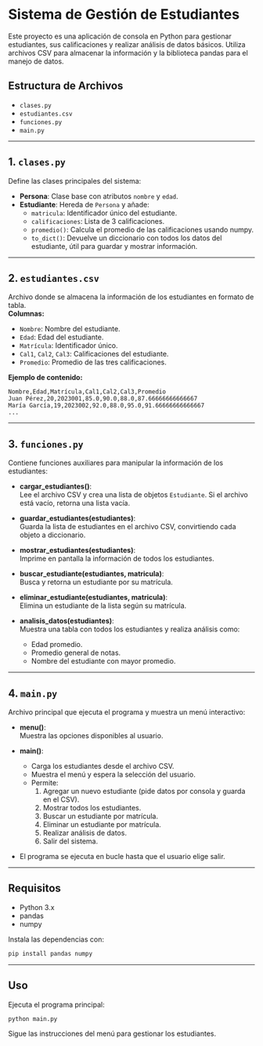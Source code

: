 # Sistema de Gestión de Estudiantes

Este proyecto es una aplicación de consola en Python para gestionar estudiantes, sus calificaciones y realizar análisis de datos básicos. Utiliza archivos CSV para almacenar la información y la biblioteca pandas para el manejo de datos.

## Estructura de Archivos

- `clases.py`
- `estudiantes.csv`
- `funciones.py`
- `main.py`

---

## 1. `clases.py`

Define las clases principales del sistema:

- **Persona**: Clase base con atributos `nombre` y `edad`.
- **Estudiante**: Hereda de `Persona` y añade:
  - `matricula`: Identificador único del estudiante.
  - `calificaciones`: Lista de 3 calificaciones.
  - `promedio()`: Calcula el promedio de las calificaciones usando numpy.
  - `to_dict()`: Devuelve un diccionario con todos los datos del estudiante, útil para guardar y mostrar información.

---

## 2. `estudiantes.csv`

Archivo donde se almacena la información de los estudiantes en formato de tabla.  
**Columnas:**
- `Nombre`: Nombre del estudiante.
- `Edad`: Edad del estudiante.
- `Matrícula`: Identificador único.
- `Cal1`, `Cal2`, `Cal3`: Calificaciones del estudiante.
- `Promedio`: Promedio de las tres calificaciones.

**Ejemplo de contenido:**
```
Nombre,Edad,Matrícula,Cal1,Cal2,Cal3,Promedio
Juan Pérez,20,2023001,85.0,90.0,88.0,87.66666666666667
María García,19,2023002,92.0,88.0,95.0,91.66666666666667
...
```

---

## 3. `funciones.py`

Contiene funciones auxiliares para manipular la información de los estudiantes:

- **cargar_estudiantes()**:  
  Lee el archivo CSV y crea una lista de objetos `Estudiante`. Si el archivo está vacío, retorna una lista vacía.

- **guardar_estudiantes(estudiantes)**:  
  Guarda la lista de estudiantes en el archivo CSV, convirtiendo cada objeto a diccionario.

- **mostrar_estudiantes(estudiantes)**:  
  Imprime en pantalla la información de todos los estudiantes.

- **buscar_estudiante(estudiantes, matricula)**:  
  Busca y retorna un estudiante por su matrícula.

- **eliminar_estudiante(estudiantes, matricula)**:  
  Elimina un estudiante de la lista según su matrícula.

- **analisis_datos(estudiantes)**:  
  Muestra una tabla con todos los estudiantes y realiza análisis como:
  - Edad promedio.
  - Promedio general de notas.
  - Nombre del estudiante con mayor promedio.

---

## 4. `main.py`

Archivo principal que ejecuta el programa y muestra un menú interactivo:

- **menu()**:  
  Muestra las opciones disponibles al usuario.

- **main()**:  
  - Carga los estudiantes desde el archivo CSV.
  - Muestra el menú y espera la selección del usuario.
  - Permite:
    1. Agregar un nuevo estudiante (pide datos por consola y guarda en el CSV).
    2. Mostrar todos los estudiantes.
    3. Buscar un estudiante por matrícula.
    4. Eliminar un estudiante por matrícula.
    5. Realizar análisis de datos.
    6. Salir del sistema.

- El programa se ejecuta en bucle hasta que el usuario elige salir.

---

## Requisitos

- Python 3.x
- pandas
- numpy

Instala las dependencias con:
```bash
pip install pandas numpy
```

---

## Uso

Ejecuta el programa principal:
```bash
python main.py
```

Sigue las instrucciones del menú para gestionar los estudiantes. 